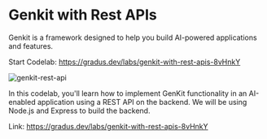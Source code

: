 # Genkit with Rest APIs

Genkit is a framework designed to help you build AI-powered applications and features.

Start Codelab: https://gradus.dev/labs/genkit-with-rest-apis-8vHnkY

![genkit-rest-api](https://github.com/user-attachments/assets/f33ba702-cad6-407d-9fe1-32b77b91b880)

In this codelab, you'll learn how to implement GenKit functionality in an AI-enabled application using a REST API on the backend. We will be using Node.js and Express to build the backend.

Link: https://gradus.dev/labs/genkit-with-rest-apis-8vHnkY
